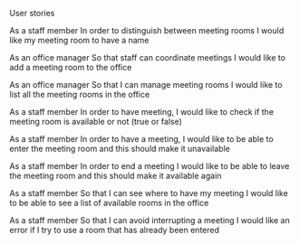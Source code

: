 User stories

As a staff member
In order to distinguish between meeting rooms
I would like my meeting room to have a name

As an office manager
So that staff can coordinate meetings
I would like to add a meeting room to the office

As an office manager
So that I can manage meeting rooms
I would like to list all the meeting rooms in the office

As a staff member
In order to have meeting,
I would like to check if the meeting room is available or not (true or false)

As a staff member
In order to have a meeting,
I would like to be able to enter the meeting room and this should make it unavailable

As a staff member
In order to end a meeting
I would like to be able to leave the meeting room and this should make it available again

As a staff member
So that I can see where to have my meeting
I would like to be able to see a list of available rooms in the office

As a staff member
So that I can avoid interrupting a meeting
I would like an error if I try to use a room that has already been entered